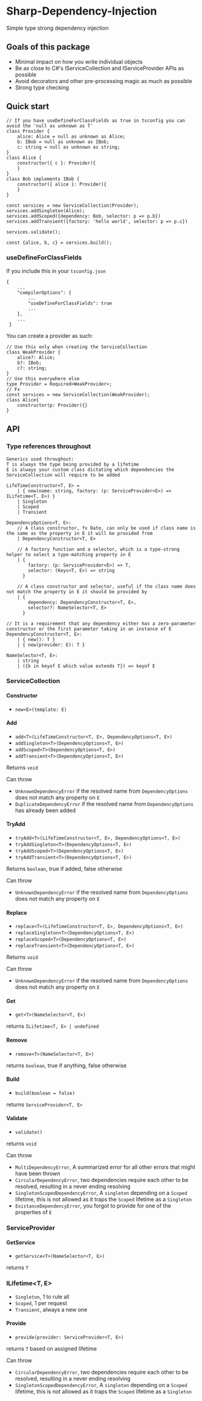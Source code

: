 # Sharp-Dependency-Injection

Simple type strong dependency injection

## Goals of this package

- Minimal impact on how you write individual objects
- Be as close to C#'s IServiceCollection and IServiceProvider APIs as possible
- Avoid decorators and other pre-processing magic as much as possible
- Strong type checking

## Quick start
```
// If you have useDefineForClassFields as true in tsconfig you can avoid the 'null as unknown as T'
class Provider {
    alice: Alice = null as unknown as Alice;
    b: IBob = null as unknown as IBob;
    c: string = null as unknown as string;
}
class Alice {
    constructor({ c }: Provider){
    }
}
class Bob implements IBob {
    constructor({ alice }: Provider){
    }
}

const services = new ServiceCollection(Provider);
services.addSingleton(Alice);
services.addScoped({dependency: Bob, selector: p => p.b})
services.addTransient({factory: 'hello world', selector: p => p.c})

services.validate();

const {alice, b, c} = services.build();
```

### useDefineForClassFields
If you include this in your ``tsconfig.json``
```
{
    ...
    "compilerOptions": {
        ...
        "useDefineForClassFields": true
        ...
    },
    ...
 }
```
You can create a provider as such:
```
// Use this only when creating the ServiceCollection
class WeakProvider {
    alice?: Alice;
    b?: IBob;
    c?: string;
}
// Use this everywhere else
type Provider = Required<WeakProvider>;
// Fx
const services = new ServiceCollection(WeakProvider);
class Alice{
    constructor(p: Provider){}
}
```

## API

### Type references throughout
```
Generics used throughout:
T is always the type being provided by a lifetime
E is always your custom class dictating which dependencies the ServiceCollection will require to be added

LifeTimeConstructor<T, E> =
    | { new(name: string, factory: (p: ServiceProvider<E>) => ILifetime<T, E>) }
    | Singleton 
    | Scoped 
    | Transient
    
DependencyOptions<T, E>: 
    // A class constructor, fx Date, can only be used if class name is the same as the property in E it will be provided from
    | DependencyConstructor<T, E> 
    
    // A factory function and a selector, which is a type-strong helper to select a type-matching property in E
    | { 
        factory: (p: ServiceProvider<E>) => T,
        selector: (Keys<T, E>) => string
      } 
      
    // A class constructor and selector, useful if the class name does not match the property in E it should be provided by
    | { 
        dependency: DependencyConstructor<T, E>,
        selector?: NameSelector<T, E>
      } 
      
// It is a requirement that any dependency either has a zero-parameter constructor or the first parameter taking in an instance of E
DependencyConstructor<T, E>: 
    | { new(): T } 
    | { new(provider: E): T }
    
NameSelector<T, E>: 
    | string
    | ({k in keyof E which value extends T}) => keyof E
```

### ServiceCollection<E>

#### Constructor
- `new<E>(template: E)`

#### Add
- `add<T>(LifeTimeConstructor<T, E>, DependencyOptions<T, E>)`
- `addSingleton<T>(DependencyOptions<T, E>)`
- `addScoped<T>(DependencyOptions<T, E>)`
- `addTransient<T>(DependencyOptions<T, E>)`

Returns `void`

Can throw
- `UnknownDependencyError` if the resolved name from `DependencyOptions` does not match any property on `E`
- `DuplicateDependencyError` if the resolved name from `DependencyOptions` has already been added

#### TryAdd
- `tryAdd<T>(LifeTimeConstructor<T, E>, DependencyOptions<T, E>)`
- `tryAddSingleton<T>(DependencyOptions<T, E>)`
- `tryAddScoped<T>(DependencyOptions<T, E>)`
- `tryAddTransient<T>(DependencyOptions<T, E>)`

Returns `boolean`, true if added, false otherwise

Can throw
- `UnknownDependencyError` if the resolved name from `DependencyOptions` does not match any property on `E`

#### Replace
- `replace<T>(LifeTimeConstructor<T, E>, DependencyOptions<T, E>)`
- `replaceSingleton<T>(DependencyOptions<T, E>)`
- `replaceScoped<T>(DependencyOptions<T, E>)`
- `replaceTransient<T>(DependencyOptions<T, E>)`

Returns `void`

Can throw
- `UnknownDependencyError` if the resolved name from `DependencyOptions` does not match any property on `E`

#### Get
- `get<T>(NameSelector<T, E>)`

returns `ILifetime<T, E> | undefined`

#### Remove
- `remove<T>(NameSelector<T, E>)`

returns `boolean`, true if anything, false otherwise

#### Build
- `build(boolean = false)`

returns `ServiceProvider<T, E>`

#### Validate
- `validate()`

returns `void`

Can throw
- `MultiDependencyError`, A summarized error for all other errors that might have been thrown
- `CircularDependencyError`, two dependencies require each other to be resolved, resulting in a never ending resolving
- `SingletonScopedDependencyError`, A ``singleton`` depending on a ``Scoped`` lifetime, this is not allowed as it traps the `Scoped` lifetime as a `Singleton`
- `ExistanceDependencyError`, you forgot to provide for one of the properties of `E`

### ServiceProvider<E>

#### GetService
- `getService<T>(NameSelector<T, E>)`

returns `T`

### ILifetime<T, E>
- ``Singleton``, 1 to rule all
- ``Scoped``, 1 per request
- ``Transient``, always a new one

#### Provide
- `provide(provider: ServiceProvider<T, E>)`

returns ``T`` based on assigned lifetime

Can throw
- `CircularDependencyError`, two dependencies require each other to be resolved, resulting in a never ending resolving
- `SingletonScopedDependencyError`, A ``singleton`` depending on a ``Scoped`` lifetime, this is not allowed as it traps the `Scoped` lifetime as a `Singleton`